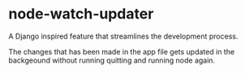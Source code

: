 # node-watch-updater
A Django inspired feature that streamlines the development process.

The changes that has been made in the app file gets updated in the backgeound without running quitting and running node again.
